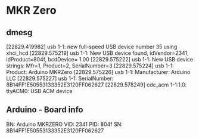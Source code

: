 # MKR Zero

## dmesg

[22829.419982] usb 1-1: new full-speed USB device number 35 using xhci_hcd
[22829.575219] usb 1-1: New USB device found, idVendor=2341, idProduct=804f, bcdDevice= 1.00
[22829.575222] usb 1-1: New USB device strings: Mfr=1, Product=2, SerialNumber=3
[22829.575224] usb 1-1: Product: Arduino MKRZero
[22829.575226] usb 1-1: Manufacturer: Arduino LLC
[22829.575227] usb 1-1: SerialNumber: 8B14FF1E50553133352E3120FF062627
[22829.578249] cdc_acm 1-1:1.0: ttyACM0: USB ACM device

## Arduino - Board info

BN: Arduino MKRZERO
VID: 2341
PID: 804f
SN: 8B14FF1E50553133352E3120FF062627

